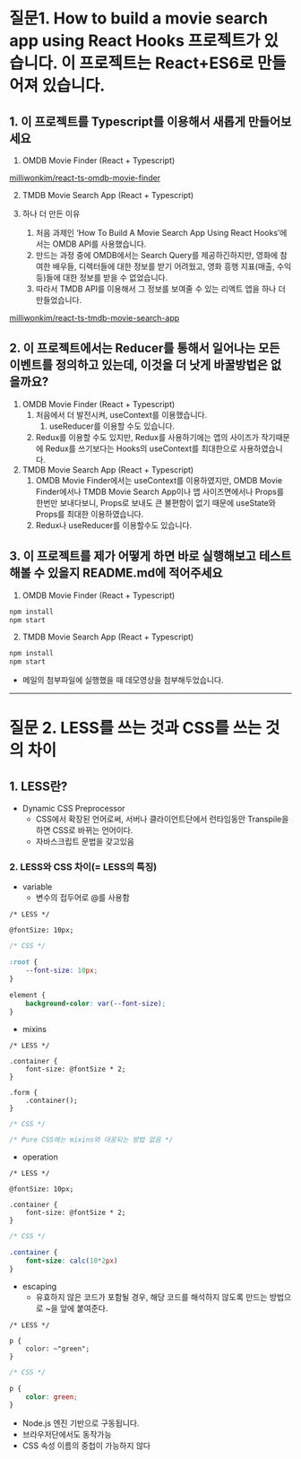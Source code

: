 # 질문1. How to build a movie search app using React Hooks 프로젝트가 있습니다. 이 프로젝트는 React+ES6로 만들어져 있습니다.

## 1. 이 프로젝트를 Typescript를 이용해서 새롭게 만들어보세요

1. OMDB Movie Finder (React + Typescript)

[milliwonkim/react-ts-omdb-movie-finder](https://github.com/milliwonkim/react-ts-omdb-movie-finder)

2.   TMDB Movie Search App (React + Typescript)

1. 하나 더 만든 이유
    1. 처음 과제인 ‘How To Build A Movie Search App Using React Hooks’에서는 OMDB API를 사용했습니다.
    2. 만드는 과정 중에 OMDB에서는 Search Query를 제공하긴하지만, 영화에 참여한 배우들, 디렉터들에 대한 정보를 받기 어려웠고, 영화 흥행 지표(매출, 수익 등)들에 대한 정보를 받을 수 없었습니다.
    3. 따라서 TMDB API를 이용해서 그 정보를 보여줄 수 있는 리액트 앱을 하나 더 만들었습니다.

[milliwonkim/react-ts-tmdb-movie-search-app](https://github.com/milliwonkim/react-ts-tmdb-movie-search-app)

## 2. 이 프로젝트에서는 Reducer를 통해서 일어나는 모든 이벤트를 정의하고 있는데, 이것을 더 낫게 바꿀방법은 없을까요?

1. OMDB Movie Finder (React + Typescript)
    1. 처음에서 더 발전시켜, useContext를 이용했습니다.
        1. useReducer를 이용할 수도 있습니다.
    2. Redux를 이용할 수도 있지만, Redux를 사용하기에는 앱의 사이즈가 작기때문에 Redux를 쓰기보다는 Hooks의 useContext를 최대한으로 사용하였습니다.
2. TMDB Movie Search App (React + Typescript)
    1. OMDB Movie Finder에서는 useContext를 이용하였지만, OMDB Movie Finder에서나 TMDB Movie Search App이나 앱 사이즈면에서나 Props를 한번만 보내다보니, Props로 보내도 큰 불편함이 없기 때문에 useState와 Props를 최대한 이용하였습니다.
    2. Redux나 useReducer를 이용할수도 있습니다.

## 3. 이 프로젝트를 제가 어떻게 하면 바로 실행해보고 테스트 해볼 수 있을지 README.md에 적어주세요

1. OMDB Movie Finder (React + Typescript)

```bash
npm install
npm start
```

2.   TMDB Movie Search App (React + Typescript)

```bash
npm install
npm start
```

- 메일의 첨부파일에 실행했을 때 데모영상을 첨부해두었습니다.

---

# 질문 2. LESS를 쓰는 것과 CSS를 쓰는 것의 차이

## 1. LESS란?

- Dynamic CSS Preprocessor
    - CSS에서 확장된 언어로써, 서버나 클라이언트단에서 런타임동안 Transpile을 하면 CSS로 바뀌는 언어이다.
    - 자바스크립트 문법을 갖고있음

### 2. LESS와 CSS 차이(= LESS의 특징)

- variable
    - 변수의 접두어로 @를 사용함

```less
/* LESS */

@fontSize: 10px;
```

```css
/* CSS */

:root {
	--font-size: 10px;
}

element {
	background-color: var(--font-size);
}
```

- mixins

```less
/* LESS */

.container {
	font-size: @fontSize * 2;
}

.form {
	.container();
}
```

```css
/* CSS */

/* Pure CSS에는 mixins와 대응되는 방법 없음 */
```

- operation

```less
/* LESS */

@fontSize: 10px;

.container {
	font-size: @fontSize * 2;
}
```

```css
/* CSS */

.container {
	font-size: calc(10*2px)
}
```

- escaping
    - 유효하지 않은 코드가 포함될 경우, 해당 코드를 해석하지 않도록 만드는 방법으로 ~을 앞에 붙여준다.

```less
/* LESS */

p {
	color: ~"green";
}
```

```css
/* CSS */

p {
	color: green;
}
```

- Node.js 엔진 기반으로 구동됩니다.
- 브라우저단에서도 동작가능
- CSS 속성 이름의 중첩이 가능하지 않다
